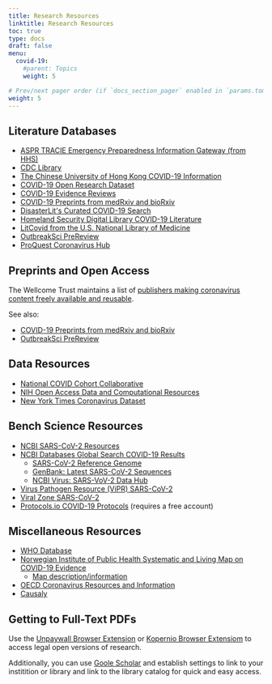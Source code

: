 ```yaml
---
title: Research Resources
linktitle: Research Resources
toc: true
type: docs
draft: false
menu:
  covid-19:
    #parent: Topics
    weight: 5

# Prev/next pager order (if `docs_section_pager` enabled in `params.toml`)
weight: 5
---
```


## Literature Databases

* [ASPR TRACIE Emergency Preparedness Information Gateway (from HHS)](https://asprtracie.hhs.gov/)
* [CDC Library](https://www.cdc.gov/library/researchguides/2019novelcoronavirus/researcharticles.html)
* [The Chinese University of Hong Kong COVID-19 Information](https://www.aic.cuhk.edu.hk/covid19/)
* [COVID-19 Open Research Dataset](https://pages.semanticscholar.org/coronavirus-research)
* [COVID-19 Evidence Reviews](https://www.who.int/gpsc/5may/hand_hygiene_video/en/)
* [COVID-19 Preprints from medRxiv and bioRxiv](http://connect.medrxiv.org/relate/content/181)
* [DisasterLit's Curated COVID-19 Search](https://disasterinfo.nlm.nih.gov/search/?q=%28coronavirus+AND+novel%29+OR+%28Wuhan+OR+19-ncov+OR+COVID-19%29)
* [Homeland Security Digital Library COVID-19 Literature](https://www.hsdl.org/?search&all=&searchfield=&collection=public&any=&exact=&without=&begindate=&enddate=&fct&advanced=&submitted=Search&tabsection=Coronavirus+Disease+%28COVID-19%29)
* [LitCovid from the U.S. National Library of Medicine](https://www.ncbi.nlm.nih.gov/research/coronavirus/)
* [OutbreakSci PreReview](https://outbreaksci.prereview.org/)
* [ProQuest Coronavirus Hub](https://search.proquest.com/coronavirus/index?_ga=2.199303854.1623208853.1585837935-914672131.1578949435)

## Preprints and Open Access

The Wellcome Trust maintains a list of [publishers making coronavirus content freely available and reusable](https://wellcome.ac.uk/press-release/publishers-make-coronavirus-covid-19-content-freely-available-and-reusable).

See also:

* [COVID-19 Preprints from medRxiv and bioRxiv](http://connect.medrxiv.org/relate/content/181)
* [OutbreakSci PreReview](https://outbreaksci.prereview.org/)

## Data Resources


* [National COVID Cohort Collaborative](https://ncats.nih.gov/n3c/about)
* [NIH Open Access Data and Computational Resources](https://datascience.nih.gov/covid-19-open-access-resources)
* [New York Times Coronavirus Dataset](https://www.nytimes.com/article/coronavirus-county-data-us.html)

## Bench Science Resources

* [NCBI SARS-CoV-2 Resources](https://www.ncbi.nlm.nih.gov/sars-cov-2/)
* [NCBI Databases Global Search COVID-19 Results](https://www.ncbi.nlm.nih.gov/search/all/?term=%22COVID-19%22+OR+%22SARS-CoV-2%22)
  * [SARS-CoV-2 Reference Genome](https://www.ncbi.nlm.nih.gov/nuccore/1798174254)
  * [GenBank: Latest SARS-CoV-2 Sequences](https://www.ncbi.nlm.nih.gov/genbank/sars-cov-2-seqs/)
  * [NCBI Virus: SARS-VoV-2 Data Hub](https://www.ncbi.nlm.nih.gov/labs/virus/vssi/#/virus?SeqType_s=Nucleotide&VirusLineage_ss=Severe%20acute%20respiratory%20syndrome%20coronavirus%202,%20taxid:2697049)
* [Virus Pathogen Resource (ViPR) SARS-CoV-2](https://www.viprbrc.org/brc/home.spg?decorator=corona_ncov)
* [Viral Zone SARS-CoV-2](https://viralzone.expasy.org/9056)
* [Protocols.io COVID-19 Protocols](https://www.protocols.io/search?q=COVID-19) (requires a free account)


## Miscellaneous Resources

* [WHO Database](https://www.who.int/emergencies/diseases/novel-coronavirus-2019/global-research-on-novel-coronavirus-2019-ncov)
* [Norwegian Institute of Public Health Systematic and Living Map on COVID-19 Evidence](https://www.nornesk.no/forskningskart/NIPH_mainMap.html)
  * [Map description/information](https://www.fhi.no/en/qk/systematic-reviews-hta/map/)
* [OECD Coronavirus Resources and Information](http://www.oecd.org/coronavirus/en/)
* [Causaly](https://get.causaly.com/covid19/)


## Getting to Full-Text PDFs

Use the [Unpaywall Browser Extension](https://unpaywall.org/products/extension) or [Kopernio Browser Extensiom](https://kopernio.com/) to access legal open versions of research.

Additionally, you can use [Goole Scholar](https://scholar.google.com/) and establish settings to link to your institition or library and link to the library catalog for quick and easy access.